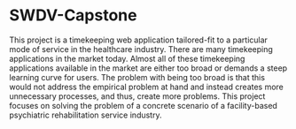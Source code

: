 # SWDV-Capstone

This project is a timekeeping web application tailored-fit to a particular mode of
service in the healthcare industry. There are many timekeeping applications in the market
today. Almost all of these timekeeping applications available in the market are either too
broad or demands a steep learning curve for users. The problem with being too broad is
that this would not address the empirical problem at hand and instead creates more
unnecessary processes, and thus, create more problems. This project focuses on solving
the problem of a concrete scenario of a facility-based psychiatric rehabilitation service
industry.
